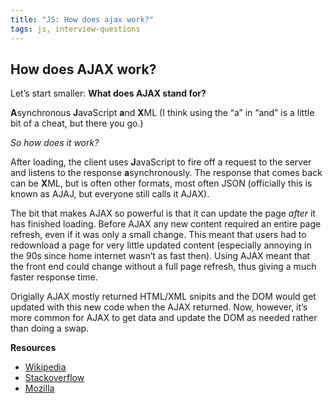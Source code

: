 ```yaml
---
title: "JS: How does ajax work?"
tags: js, interview-questions
---
```


## How does AJAX work?

Let’s start smaller: **What does AJAX stand for?**

**A**synchronous **J**avaScript **a**nd **X**ML (I think using the “a” in “and” is a little bit of a cheat, but there you go.)

*So how does it work?*

After loading, the client uses **J**avaScript to fire off a request to the server and listens to the response **a**synchronously. The response that comes back can be **X**ML, but is often other formats, most often JSON (officially this is known as AJAJ, but everyone still calls it AJAX).

The bit that makes AJAX so powerful is that it can update the page *after* it has finished loading. Before AJAX any new content required an entire page refresh, even if it was only a small change. This meant that users had to redownload a page for very little updated content (especially annoying in the 90s since home internet wasn’t as fast then). Using AJAX meant that the front end could change without a full page refresh, thus giving a much faster response time.

Origially AJAX mostly returned HTML/XML snipits and the DOM would get updated with this new code when the AJAX returned. Now, however, it’s more common for AJAX to get data and update the DOM as needed rather than doing a swap.

**Resources**

* [Wikipedia](http://en.wikipedia.org/wiki/Ajax_%28programming%29)
* [Stackoverflow](http://stackoverflow.com/questions/1510011/how-does-ajax-work)
* [Mozilla](https://developer.mozilla.org/en-US/Learn/What_is_AJAX_and_how_does_it_work)

